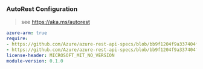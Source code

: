 ### AutoRest Configuration

> see https://aka.ms/autorest

``` yaml
azure-arm: true
require:
- https://github.com/Azure/azure-rest-api-specs/blob/bb9f1204f9a337404ff7e7b73b4c7b4ddde7f8f1/specification/dnsresolver/resource-manager/readme.md
- https://github.com/Azure/azure-rest-api-specs/blob/bb9f1204f9a337404ff7e7b73b4c7b4ddde7f8f1/specification/dnsresolver/resource-manager/readme.go.md
license-header: MICROSOFT_MIT_NO_VERSION
module-version: 0.1.0

```
